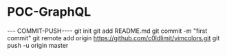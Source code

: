 # POC-GraphQL
--- COMMIT-PUSH----
git init
git add README.md
git commit -m "first commit"
git remote add origin https://github.com/c0ldlimit/vimcolors.git
git push -u origin master
 
